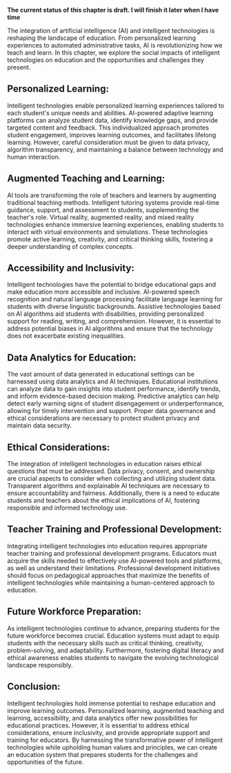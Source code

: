 **The current status of this chapter is draft. I will finish it later when I have time**

The integration of artificial intelligence (AI) and intelligent technologies is reshaping the landscape of education. From personalized learning experiences to automated administrative tasks, AI is revolutionizing how we teach and learn. In this chapter, we explore the social impacts of intelligent technologies on education and the opportunities and challenges they present.

Personalized Learning:
----------------------

Intelligent technologies enable personalized learning experiences tailored to each student's unique needs and abilities. AI-powered adaptive learning platforms can analyze student data, identify knowledge gaps, and provide targeted content and feedback. This individualized approach promotes student engagement, improves learning outcomes, and facilitates lifelong learning. However, careful consideration must be given to data privacy, algorithm transparency, and maintaining a balance between technology and human interaction.

Augmented Teaching and Learning:
--------------------------------

AI tools are transforming the role of teachers and learners by augmenting traditional teaching methods. Intelligent tutoring systems provide real-time guidance, support, and assessment to students, supplementing the teacher's role. Virtual reality, augmented reality, and mixed reality technologies enhance immersive learning experiences, enabling students to interact with virtual environments and simulations. These technologies promote active learning, creativity, and critical thinking skills, fostering a deeper understanding of complex concepts.

Accessibility and Inclusivity:
------------------------------

Intelligent technologies have the potential to bridge educational gaps and make education more accessible and inclusive. AI-powered speech recognition and natural language processing facilitate language learning for students with diverse linguistic backgrounds. Assistive technologies based on AI algorithms aid students with disabilities, providing personalized support for reading, writing, and comprehension. However, it is essential to address potential biases in AI algorithms and ensure that the technology does not exacerbate existing inequalities.

Data Analytics for Education:
-----------------------------

The vast amount of data generated in educational settings can be harnessed using data analytics and AI techniques. Educational institutions can analyze data to gain insights into student performance, identify trends, and inform evidence-based decision making. Predictive analytics can help detect early warning signs of student disengagement or underperformance, allowing for timely intervention and support. Proper data governance and ethical considerations are necessary to protect student privacy and maintain data security.

Ethical Considerations:
-----------------------

The integration of intelligent technologies in education raises ethical questions that must be addressed. Data privacy, consent, and ownership are crucial aspects to consider when collecting and utilizing student data. Transparent algorithms and explainable AI techniques are necessary to ensure accountability and fairness. Additionally, there is a need to educate students and teachers about the ethical implications of AI, fostering responsible and informed technology use.

Teacher Training and Professional Development:
----------------------------------------------

Integrating intelligent technologies into education requires appropriate teacher training and professional development programs. Educators must acquire the skills needed to effectively use AI-powered tools and platforms, as well as understand their limitations. Professional development initiatives should focus on pedagogical approaches that maximize the benefits of intelligent technologies while maintaining a human-centered approach to education.

Future Workforce Preparation:
-----------------------------

As intelligent technologies continue to advance, preparing students for the future workforce becomes crucial. Education systems must adapt to equip students with the necessary skills such as critical thinking, creativity, problem-solving, and adaptability. Furthermore, fostering digital literacy and ethical awareness enables students to navigate the evolving technological landscape responsibly.

Conclusion:
-----------

Intelligent technologies hold immense potential to reshape education and improve learning outcomes. Personalized learning, augmented teaching and learning, accessibility, and data analytics offer new possibilities for educational practices. However, it is essential to address ethical considerations, ensure inclusivity, and provide appropriate support and training for educators. By harnessing the transformative power of intelligent technologies while upholding human values and principles, we can create an education system that prepares students for the challenges and opportunities of the future.
